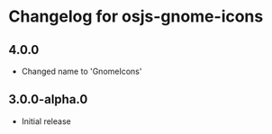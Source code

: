 # Changelog for osjs-gnome-icons

## 4.0.0

* Changed name to 'GnomeIcons'

## 3.0.0-alpha.0

* Initial release
